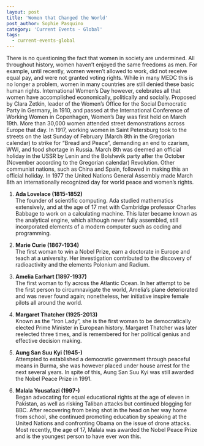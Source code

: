 ```yaml
---
layout: post
title: 'Women that Changed the World'
post_author: Sophie Pasquino
category: 'Current Events - Global'
tags:
  - current-events-global
---
```


There is no questioning the fact that women in society are undermined. All throughout history, women haven’t enjoyed the same freedoms as men. For example, until recently, women weren’t allowed to work, did not receive equal pay, and were not granted voting rights. While in many MEDC this is no longer a problem, women in many countries are still denied these basic human rights. International Women’s Day however, celebrates all that women have accomplished economically, politically and socially. Proposed by Clara Zetkin, leader of the Women’s Office for the Social Democratic Party in Germany, in 1910, and passed at the International Conference of Working Women in Copenhagen, Women’s Day was first held on March 19th. More than 30,000 women attended street demonstrations across Europe that day. In 1917, working women in Saint Petersburg took to the streets on the last Sunday of February (March 8th in the Gregorian calendar) to strike for “Bread and Peace”, demanding an end to czarism, WWI, and food shortage in Russia. March 8th was deemed an official holiday in the USSR by Lenin and the Bolshevik party after the October (November according to the Gregorian calendar) Revolution. Other communist nations, such as China and Spain, followed in making this an official holiday. In 1977 the United Nations General Assembly made March 8th an internationally recognized day for world peace and women’s rights.

1. **Ada Lovelace (1815-1852)**  
The founder of scientific computing. Ada studied mathematics extensively, and at the age of 17 met with Cambridge professor Charles Babbage to work on a calculating machine. This later became known as the analytical engine, which although never fully assembled, still incorporated elements of a modern computer such as coding and programming.

2. **Marie Curie (1867-1934)**  
The first woman to win a Nobel Prize, earn a doctorate in Europe and teach at a university. Her investigation contributed to the discovery of radioactivity and the elements Polonium and Radium.

3. **Amelia Earhart (1897-1937)**  
The first woman to fly across the Atlantic Ocean. In her attempt to be the first person to circumnavigate the world, Amelia’s plane deteriorated and was never found again; nonetheless, her initiative inspire female pilots all around the world.

4. **Margaret Thatcher (1925-2013)**  
Known as the “Iron Lady”, she is the first woman to be democratically elected Prime Minister in European history. Margaret Thatcher was later reelected three times, and is remembered for her political genius and effective decision making.

5. **Aung San Suu Kyi (1945-)**  
Attempted to established a democratic government through peaceful means in Burma, she was however placed under house arrest for the next several years. In spite of this, Aung San Suu Kyi was still awarded the Nobel Peace Prize in 1991.

6. **Malala Yousafazi (1997-)**  
Began advocating for equal educational rights at the age of eleven in Pakistan, as well as risking Taliban attacks but continued blogging for BBC. After recovering from being shot in the head on her way home from school, she continued promoting education by speaking at the United Nations and confronting Obama on the issue of drone attacks. Most recently, the age of 17, Malala was awarded the Nobel Peace Prize and is the youngest person to have ever won this.
